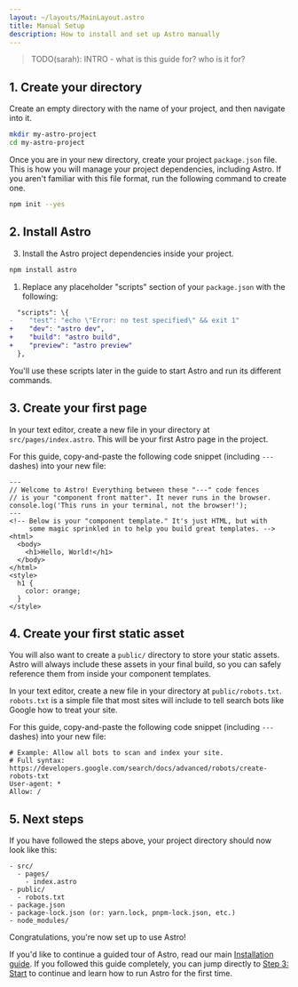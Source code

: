 ```yaml
---
layout: ~/layouts/MainLayout.astro
title: Manual Setup
description: How to install and set up Astro manually
---
```


> TODO(sarah): INTRO - what is this guide for? who is it for?
## 1. Create your directory

Create an empty directory with the name of your project, and then navigate into it.

```bash
mkdir my-astro-project
cd my-astro-project
```

Once you are in your new directory, create your project `package.json` file. This is how you will manage your project dependencies, including Astro. If you aren't familiar with this file format, run the following command to create one.

```bash
npm init --yes
```


## 2. Install Astro

3. Install the Astro project dependencies inside your project.

```bash
npm install astro
```

1. Replace any placeholder "scripts" section of your `package.json` with the following:

```diff
  "scripts": \{
-    "test": "echo \"Error: no test specified\" && exit 1"
+    "dev": "astro dev",
+    "build": "astro build",
+    "preview": "astro preview"
  },
```

You'll use these scripts later in the guide to start Astro and run its different commands.
## 3. Create your first page

In your text editor, create a new file in your directory at `src/pages/index.astro`. This will be your first Astro page in the project. 

For this guide, copy-and-paste the following code snippet (including `---` dashes) into your new file:

```astro
---
// Welcome to Astro! Everything between these "---" code fences
// is your "component front matter". It never runs in the browser.
console.log('This runs in your terminal, not the browser!');
---
<!-- Below is your "component template." It's just HTML, but with
     some magic sprinkled in to help you build great templates. -->
<html>
  <body>
    <h1>Hello, World!</h1>
  </body>
</html>
<style>
  h1 {
    color: orange;
  }
</style>
```

## 4. Create your first static asset

You will also want to create a `public/` directory to store your static assets. Astro will always include these assets in your final build, so you can safely reference them from inside your component templates.

In your text editor, create a new file in your directory at `public/robots.txt`. `robots.txt` is a simple file that most sites will include to tell search bots like Google how to treat your site.

For this guide, copy-and-paste the following code snippet (including `---` dashes) into your new file:

```
# Example: Allow all bots to scan and index your site. 
# Full syntax: https://developers.google.com/search/docs/advanced/robots/create-robots-txt
User-agent: *
Allow: /
```

## 5. Next steps

If you have followed the steps above, your project directory should now look like this:

```
- src/
  - pages/
    - index.astro
- public/
  - robots.txt
- package.json
- package-lock.json (or: yarn.lock, pnpm-lock.json, etc.)
- node_modules/
```

Congratulations, you're now set up to use Astro!

If you'd like to continue a guided tour of Astro, read our main [Installation guide](/en/installation-new#3-start-). If you followed this guide completely, you can jump directly to [Step 3: Start](/en/installation-new#3-start-) to continue and learn how to run Astro for the first time.